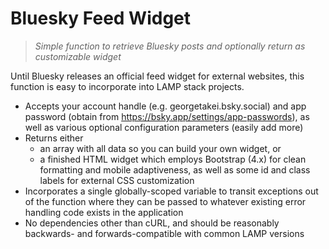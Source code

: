 # Bluesky Feed Widget

> _Simple function to retrieve Bluesky posts and optionally return as customizable widget_

Until Bluesky releases an official feed widget for external websites, this function is easy to incorporate into LAMP stack projects.

- Accepts your account handle (e.g. georgetakei.bsky.social) and app password (obtain from https://bsky.app/settings/app-passwords), as well as various optional configuration parameters (easily add more)
- Returns either
  - an array with all data so you can build your own widget, or
  - a finished HTML widget which employs Bootstrap (4.x) for clean formatting and mobile adaptiveness, as well as some id and class labels for external CSS customization
- Incorporates a single globally-scoped variable to transit exceptions out of the function where they can be passed to whatever existing error handling code exists in the application
- No dependencies other than cURL, and should be reasonably backwards- and forwards-compatible with common LAMP versions